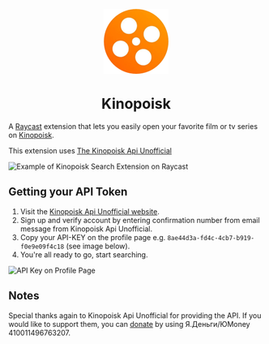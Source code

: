 <p align="center">
  <img src="assets/kinopoisk.png" height="128">
  <h1 align="center">Kinopoisk</h1>
</p>

A [Raycast](https://raycast.com/) extension that lets you easily open your favorite film or tv series on [Kinopoisk](https://kinopoisk.ru).

This extension uses [The Kinopoisk Api Unofficial](https://kinopoiskapiunofficial.tech)

![Example of Kinopoisk Search Extension on Raycast](https://cln.sh/mSexAr/download)

## Getting your API Token

1. Visit the [Kinopoisk Api Unofficial website](https://kinopoiskapiunofficial.tech).
2. Sign up and verify account by entering confirmation number from email message from Kinopoisk Api Unofficial.
3. Copy your API-KEY on the profile page e.g. `8ae44d3a-fd4c-4cb7-b919-f0e9e09f4c18` (see image below).
4. You're all ready to go, start searching.

![API Key on Profile Page](https://cln.sh/JbcQAa/download)

## Notes

Special thanks again to Kinopoisk Api Unofficial for providing the API. If you would like to support them, you can [donate](https://yoomoney.ru/) by using Я.Деньги/ЮMoney 410011496763207.
